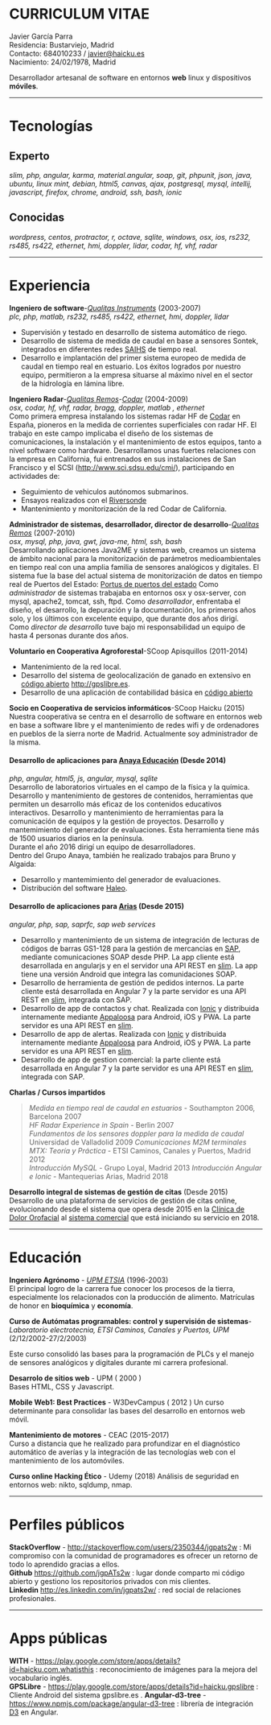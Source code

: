 # CURRICULUM VITAE

Javier García Parra  
Residencia: Bustarviejo, Madrid  
Contacto: 684010233 / javier@haicku.es  
Nacimiento: 24/02/1978, Madrid  

Desarrollador artesanal de software en entornos **web** linux y dispositivos **móviles**.

***
Tecnologías
===========

Experto  
-------  
*slim, php, angular, karma, material.angular, soap, git, phpunit,  json, java, ubuntu, linux mint, debian, html5, canvas, ajax, postgresql,  mysql, intellij, javascript, firefox, chrome, android, ssh, bash, ionic*  

Conocidas
---------
*wordpress, centos, protractor, r, octave, sqlite, windows, osx, ios, rs232, rs485, rs422, ethernet, hmi, doppler, lidar, codar, hf, vhf, radar*

***
Experiencia
===========
**Ingeniero de software**-*[Qualitas Instruments](http://www.qualitasinstruments.com)* (2003-2007)  
*plc, php, matlab, rs232, rs485, rs422, ethernet, hmi, doppler, lidar*  
- Supervisión y testado en desarrollo de sistema automático de riego.
- Desarrollo de sistema de medida de caudal en base a sensores Sontek, integrados en diferentes redes [SAIHS](https://es.wikipedia.org/wiki/Sistema_Autom%C3%A1tico_de_Informaci%C3%B3n_Hidrol%C3%B3gica) de tiempo real.
- Desarrollo e implantación del primer sistema europeo de medida de caudal en tiempo real en estuario.
Los éxitos logrados por nuestro equipo, permitieron a la empresa situarse al máximo nivel en el sector de la hidrología en lámina libre.  

**Ingeniero Radar**-*[Qualitas Remos](http://www.qualitasremos.com)-[Codar](http://codaros.com/)* (2004-2009)  
*osx, codar, hf, vhf, radar, bragg, doppler, matlab , ethernet*  
Como primera empresa instalando los sistemas radar HF de [Codar](http://www.codar.com/) en España, pioneros en la medida de corrientes superficiales con radar HF. El trabajo en este campo implicaba el diseño de los sistemas de comunicaciones, la instalación y el mantenimiento de estos equipos, tanto a nivel software como hardware. Desarrollamos unas fuertes relaciones con la empresa en California,  fui entrenados en sus instalaciones de San Francisco y el SCSI (http://www.sci.sdsu.edu/cmi/), participando en actividades de:
 - Seguimiento de vehiculos autónomos submarinos.
 - Ensayos realizados con el [Riversonde](http://codar.com/RiverSonde.shtml)
 - Mantenimiento y monitorización de la red Codar de California.

**Administrador de sistemas, desarrollador, director de desarrollo**-*[Qualitas Remos](http://www.qualitasremos.com)* (2007-2010)  
*osx, mysql, php, java, gwt, java-me, html, ssh, bash*  
Desarrollando aplicaciones Java2ME y sistemas web, creamos un sistema de ámbito nacional para la monitorización de parámetros medioambientales en tiempo real con una amplia familia de sensores analógicos y digitales.  El sistema fue la base del actual sistema de monitorización de datos en tiempo real de Puertos del Estado: [Portus de puertos del estado](https://portus.puertos.es/Portus_RT/?locale=es)
Como *administrador* de sistemas trabajaba en entornos osx y osx-server, con mysql, apache2, tomcat, ssh, ftpd.
Como *desarrollador*, enfrentaba el diseño, el desarrollo, la depuración y la documentación, los primeros años solo, y los últimos
con excelente equipo, que durante dos años dirigí.  
Como *director de desarrollo* tuve bajo mi responsabilidad un equipo de hasta 4 personas durante dos años.

**Voluntario en Cooperativa Agroforestal**-SCoop Apisquillos (2011-2014)   
+ Mantenimiento de la red local.  
+ Desarrollo del sistema de geolocalización de ganado en extensivo en [código abierto](https://github.com/jgpATs2w/gpslibre-server) <http://gpslibre.es>.  
+ Desarrollo de una aplicación de contabilidad básica en [código abierto](https://github.com/jgpATs2w/contatu) 

**Socio en Cooperativa de servicios informáticos**-SCoop Haicku (2015)  
Nuestra cooperativa se centra en el desarrollo de software en entornos web en base a software libre y el mantenimiento de redes wifi y de ordenadores en pueblos de la sierra norte de Madrid.
Actualmente soy administrador de la misma.


#### Desarrollo de aplicaciones para [Anaya Educación](http://www.anayaeducacion.es) (Desde 2014)  

*php, angular, html5, js, angular, mysql, sqlite*  
Desarrollo de laboratorios virtuales en el campo de la física y la química.
Desarrollo y mantenimiento de gestores de contenidos, herramientas que permiten un desarrollo más eficaz de los contenidos educativos interactivos.
Desarrollo y mantenimiento de herramientas para la comunicación de equipos y la gestión de proyectos.
Desarrollo y mantemimiento del generador de evaluaciones. Esta herramienta tiene más de 1500 usuarios diarios en la península.  
Durante el año 2016 dirigí un equipo de desarrolladores.  
Dentro del Grupo Anaya, también he realizado trabajos para Bruno y Algaida:  
- Desarrollo y mantemimiento del generador de evaluaciones.  
- Distribución del software [Haleo](https://haleo.editorialbruno.es/).  

#### Desarrollo de aplicaciones para [Arias](http://arias.es/)   (Desde 2015)

*angular, php, sap, saprfc, sap web services*  
 - Desarrollo y mantenimiento de un sistema de integración de lecturas de códigos de barras GS1-128 para la gestión de mercancias en [SAP](https://es.wikipedia.org/wiki/SAP_Business_Suite), mediante comunicaciones SOAP desde PHP. La app cliente está desarrollada en angularjs y en el servidor una API REST en [slim](http://www.slimframework.com/). La app tiene una versión Android que integra las comunidaciones SOAP.
 - Desarrollo de herramienta de gestión de pedidos internos. La parte cliente está desarrollada en Angular 7 y la parte servidor es una API REST en [slim](http://www.slimframework.com/), integrada con SAP.
 - Desarrollo de app de contactos y chat. Realizada con [Ionic](https://ionicframework.com/) y distribuida internamente mediante [Appaloosa](https://www.appaloosa-store.com) para Android, iOS y PWA. La parte servidor es una API REST en [slim](http://www.slimframework.com/).
 - Desarrollo de app de alertas. Realizada con [Ionic](https://ionicframework.com/) y distribuida internamente mediante [Appaloosa](https://www.appaloosa-store.com) para Android, iOS y PWA. La parte servidor es una API REST en [slim](http://www.slimframework.com/).
 - Desarrollo de app de gestion comercial: la parte cliente está desarrollada en Angular 7 y la parte servidor es una API REST en [slim](http://www.slimframework.com/), integrada con SAP.

**Charlas / Cursos impartidos**  
>*Medida en tiempo real de caudal en estuarios* - Southampton 2006, Barcelona 2007  
>*HF Radar Experience in Spain* - Berlin 2007  
>*Fundamentos de los sensores doppler para la medida de caudal*  Universidad de Valladolid 2009
>*Comunicaciones M2M terminales MTX: Teoría y Práctica* - ETSI Caminos, Canales y Puertos, Madrid 2012  
>*Introducción MySQL* - Grupo Loyal, Madrid 2013 
>*Introducción Angular e Ionic* - Mantequerias Arias, Madrid 2018

**Desarrollo integral de sistemas de gestión de citas** (Desde 2015)  
Desarrollo de una plataforma de servicios de gestión de citas online, evolucionando desde el sistema que opera desde 2015 en la [Clínica de Dolor Orofacial](https://clinicadolororofacial.es/citas/?room=1) al [sistema comercial](https://citame.click/) que está iniciando su servicio en 2018.

***

Educación
=========
**Ingeniero Agrónomo** - *[UPM ETSIA](http://www.etsia.upm.es/portal/site/ETSIAgronomos)* (1996-2003)  
El principal logro de la carrera fue conocer los procesos de la tierra, especialmente los relacionados con la producción
de alimento. Matrículas de honor en **bioquímica** y **economía**.    

**Curso de Autómatas programables: control y supervisión de sistemas**-*Laboratorio electrotecnia, ETSI Caminos, Canales y Puertos, UPM* (2/12/2002-27/2/2003)  

Este curso consolidó las bases para la programación de PLCs y el manejo de sensores analógicos y digitales durante mi carrera profesional.  

**Desarrolo de sitios web** - UPM ( 2000 )  
Bases HTML, CSS y Javascript.

**Mobile Web1: Best Practices** - W3DevCampus  ( 2012 )
Un curso determinante para consolidar las bases del desarrollo en entornos web móvil.

**Mantenimiento de motores** - CEAC (2015-2017)  
Curso a distancia que he realizado para profundizar en el diagnóstico automático de averías y la integración de las tecnologías web con el mantenimiento de los automóviles.

**Curso online Hacking Ético** - Udemy (2018)
Análisis de seguridad en entornos web: nikto, sqldump, nmap.


***
Perfiles públicos
=================
**StackOverflow** - <http://stackoverflow.com/users/2350344/jgpats2w> : Mi compromiso con la comunidad de programadores es ofrecer un retorno de todo lo aprendido gracias a ellos.  
**Github** <https://github.com/jgpATs2w> : lugar donde comparto mi código abierto y gestiono los repositorios privados con mis clientes.  
**Linkedin** <http://es.linkedin.com/in/jgpats2w/> : red social de relaciones profesionales.

***
Apps públicas
=============
**WITH**  - <https://play.google.com/store/apps/details?id=haicku.com.whatisthis> : reconocimiento de imágenes para la mejora del vocabulario inglés.  
**GPSLibre** - <https://play.google.com/store/apps/details?id=haicku.gpslibre> : Cliente Android del sistema gpslibre.es . 
**Angular-d3-tree** - <https://www.npmjs.com/package/angular-d3-tree> : librería de integración [D3](https://d3js.org/) en Angular.  

